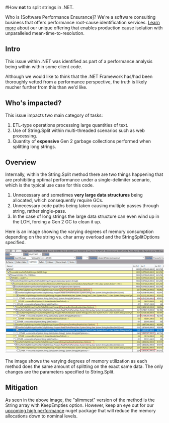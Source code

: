 ﻿#How **not** to split strings in .NET.

Who is [Software Performance Ensurance]? We're a software consulting business that offers performance root-cause identification services. [Learn more](https://softwareperformanceensurance.com) about our unique offering that enables production cause isolation with unparalleled mean-time-to-resolution.

## Intro

This issue within .NET was identified as part of a performance analysis being within within some client code.

Although we would like to think that the .NET Framework has/had been thoroughly vetted from a performance perspective, the truth is likely mucher further from this than we'd like.

## Who's impacted?

This issue impacts two main category of tasks:

1. ETL-type operations processing large quantities of text.
2. Use of String.Split within multi-threaded scenarios such as web processing.
3. Quantity of **expensive** Gen 2 garbage collections performed when splitting long strings.

## Overview

Internally, within the String.Split method there are two things happening that are prohibiting optimal performance under a single-delimiter scenario, which is the typical use case for this code.

1. Unnecessary and sometimes **very large data structures** being allocated, which consequently require GCs.
2. Unnecessary code paths being taken causing multiple passes through string, rather single-pass.
3. In the case of long strings the large data structure can even wind up in the LOH, forcing a Gen 2 GC to clean it up.

Here is an image showing the varying degrees of memory consumption depending on the string vs. char array overload and the StringSplitOptions specified.

![String.Split varying Memory Allocation](HowNotToSplitStrings-MemoryAllocations.JPG)

The image shows the varying degrees of memory utilization as each method does the same amount of splitting on the exact same data. The only changes are the parameters specified to String.Split.

## Mitigation

As seen in the above image, the "slimmest" version of the method is the String array with KeepEmpties option. However, keep an eye out for our [upcoming high performance](https://github.com/spe-investigator/) nuget package that will reduce the memory allocations down to nominal levels.
